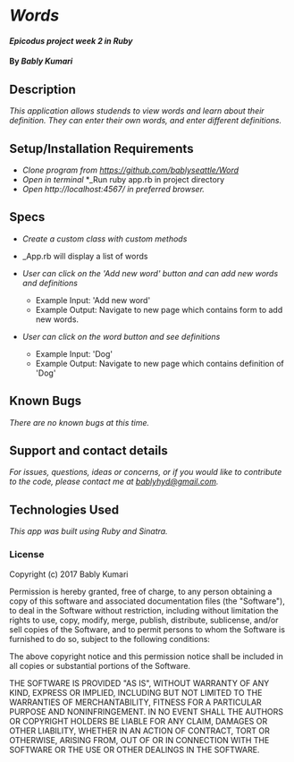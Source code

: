 # _Words_

#### _Epicodus project week 2 in Ruby_

#### By _Bably Kumari_

## Description

_This application allows studends to view  words and learn about their definition. They can enter their own words, and enter different definitions._

## Setup/Installation Requirements

* _Clone program from https://github.com/bablyseattle/Word_
* _Open in terminal_
*_Run ruby app.rb in project directory
* _Open http://localhost:4567/ in preferred browser._

## Specs

* _Create a custom class with custom methods_

* _App.rb will display a list of words

* _User can click on the 'Add new word' button  and can add new words and definitions_
  * Example Input: 'Add new word'
  * Example Output: Navigate to new page which contains form to add new words.

* _User can click on the word button  and  see definitions_
  * Example Input: 'Dog'
  * Example Output: Navigate to new page which contains definition of 'Dog'


## Known Bugs

_There are no known bugs at this time._

## Support and contact details

_For issues, questions, ideas or concerns, or if you would like to contribute to the code, please contact me at bablyhyd@gmail.com._

## Technologies Used

_This app was built using Ruby and Sinatra._

### License

Copyright (c) 2017 Bably Kumari

Permission is hereby granted, free of charge, to any person obtaining a copy
of this software and associated documentation files (the "Software"), to deal
in the Software without restriction, including without limitation the rights
to use, copy, modify, merge, publish, distribute, sublicense, and/or sell
copies of the Software, and to permit persons to whom the Software is
furnished to do so, subject to the following conditions:

The above copyright notice and this permission notice shall be included in all
copies or substantial portions of the Software.

THE SOFTWARE IS PROVIDED "AS IS", WITHOUT WARRANTY OF ANY KIND, EXPRESS OR
IMPLIED, INCLUDING BUT NOT LIMITED TO THE WARRANTIES OF MERCHANTABILITY,
FITNESS FOR A PARTICULAR PURPOSE AND NONINFRINGEMENT. IN NO EVENT SHALL THE
AUTHORS OR COPYRIGHT HOLDERS BE LIABLE FOR ANY CLAIM, DAMAGES OR OTHER
LIABILITY, WHETHER IN AN ACTION OF CONTRACT, TORT OR OTHERWISE, ARISING FROM,
OUT OF OR IN CONNECTION WITH THE SOFTWARE OR THE USE OR OTHER DEALINGS IN THE
SOFTWARE.